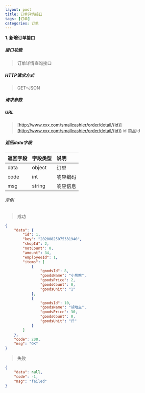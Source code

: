 ```yaml
---
layout: post
title: 订单详情接口
tags: [订单]
categories: 订单 
---
```

**1\. 新增订单接口**
##### 接口功能
> 订单详情查询接口

##### HTTP请求方式
> GET+JSON

##### 请求参数

##### URL

> [http://www.xxx.com/smallcashier/order/detail/{id}](http://www.xxx.com/smallcashier/order/detail/{id})
> id 商品id

##### 返回data字段

|返回字段|字段类型|说明|
|:---|:---|:---|
|data|object|订单|
|code|int|响应编码|
|msg|string|响应信息|

###### 示例
> 成功
``` json
{
    "data": {
        "id": 1,
        "key": "20200825075331940",
        "shopId": 2,
        "notCount": 0,
        "amount": 34,
        "employeeId": 1,
        "items": [
            {
                "goodsId": 8,
                "goodsName": "小熊熊",
                "goodsPrice": 2,
                "goodsCount": 0,
                "goodsUnit": "1"
            },
            {
                "goodsId": 10,
                "goodsName": "胡地主",
                "goodsPrice": 30,
                "goodsCount": 0,
                "goodsUnit": "斤"
            }
        ]
    },
    "code": 200,
    "msg": "OK"
}
```
> 失败
``` json
{
    "data": null,
    "code": -1,
    "msg": "failed"
}
```